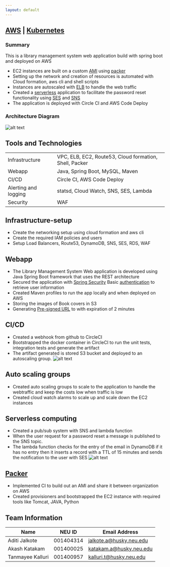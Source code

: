 ```yaml
---
layout: default
---
```

## [AWS](./index.html) | [Kubernetes](./kubernetes.html)

### Summary

 This is a library management system web application build with spring boot and deployed on AWS

* EC2 instances are built on a custom [AMI](https://docs.aws.amazon.com/AWSEC2/latest/UserGuide/AMIs.html) using [packer](https://packer.io/)
* Setting up the network and creation of resources is automated with Cloud formation, aws cli and shell scripts
* Instances are autoscaled with [ELB](https://aws.amazon.com/elasticloadbalancing/) to handle the web traffic
* Created a [serverless](https://aws.amazon.com/lambda/) application to facilitate the password reset functionality using [SES](https://aws.amazon.com/ses/) and [SNS](https://aws.amazon.com/sns/)
* The application is deployed with Circle CI and AWS Code Deploy

### Architecture Diagram

![alt text](https://s3.amazonaws.com/github.akashkatakam.com/aws_full.png "AWS Architecture diagram")

## Tools and Technologies

| | |
|--- | :---|
| Infrastructure | VPC, ELB, EC2, Route53, Cloud formation, Shell, Packer|
| Webapp | Java, Spring Boot, MySQL, Maven |
| CI/CD  | Circle CI, AWS Code Deploy |
| Alerting and logging| statsd, Cloud Watch, SNS, SES, Lambda |
| Security| WAF |

## Infrastructure-setup

* Create the networking setup using cloud formation and aws cli 
* Create the required IAM policies and users
* Setup Load Balancers, Route53, DynamoDB, SNS, SES, RDS, WAF

## Webapp

* The Library Management System Web application is developed using Java Spring Boot framework that uses the REST architecture
* Secured the application with  [Spring Security](https://spring.io/projects/spring-security) Basic [authentication](https://developer.mozilla.org/en-US/docs/Web/HTTP/Authentication) to retrieve user information
* Created Maven profiles to run the app locally and when deployed on AWS
* Storing the images of Book covers in S3
* Generating [Pre-signed URL](https://docs.aws.amazon.com/AmazonS3/latest/dev/PresignedUrlUploadObjectJavaSDK.html) to with expiration of 2 minutes

## CI/CD

* Created a webhook from github to CircleCI
* Bootstrapped the docker container in CircleCI to run the unit tests, integration tests and generate the artifact
* The artifact generated is stored S3 bucket and deployed to an autoscaling group.
![alt text](https://s3.amazonaws.com/github.akashkatakam.com/ci-cd.png "CI/CD")

## Auto scaling groups

* Created auto scaling groups to scale to the application to handle the webtraffic and keep the costs low when traffic is low
* Created cloud watch alarms to scale up and scale down the EC2 instances

## Serverless computing

* Created a pub/sub system with SNS and lambda function
* When the user request for a password reset a message is published to the SNS topic.
* The lambda function checks for the entry of the email in DynamoDB if it has no entry then it inserts a record with a TTL of 15 minutes and sends the notification to the user with SES
![alt text](https://s3.amazonaws.com/github.akashkatakam.com/lambda.png "Serverless computing")

## [Packer](https://packer.io/)

* Implemented CI to build out an AMI and share it between organization on AWS
* Created provisioners and bootstrapped the EC2 instance with required tools like Tomcat, JAVA, Python

## Team Information

| Name | NEU ID | Email Address |
| --- | --- | --- |
| Aditi Jalkote| 001404314 | jalkote.a@husky.neu.edu |
| Akash Katakam| 001400025 | katakam.a@husky.neu.edu |
| Tanmayee Kalluri| 001400957 | kalluri.t@husky.neu.edu |
